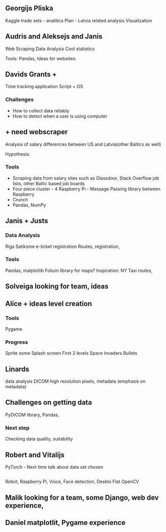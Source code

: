 ## Georgijs Pliska 

Kaggle trade sets - analitics
Plan - Latvia related analysis
Visualization

## Audris and Aleksejs and Janis
Web Scraping
Data Analysis
Cool statistics

Tools: Pandas, 
Ideas for websites:

## Davids Grants + 

Time tracking application
Script +
OS

### Challenges
* How to collect data reliably
* How to detect when a user is using computer

##  + need webscraper
Analysis of salary differences between US and Latvia(other Baltics as well)

Hypothesis: 

### Tools
* Scraping data from salary sites such as Glassdoor, Stack Overflow job lists, other Baltic based job boards
* Four piece cluster - 4 Raspberry Pi - Message Passing library between Raspberry
* Crunch
* Pandas, NumPy

## Janis + Justs

### Data Analysis
Riga Satiksme e-ticket registration
Routes, registration,

### Tools
Pandas, matplotlib
Folium library for maps?
Inspiration: NY Taxi routes, 

## Solveiga looking for team, ideas

## Alice + ideas level creation

### Tools
Pygame

### Progress
Sprite some 
Splash screen
First 2 levels
Space Invaders
Bullets

## Linards
data analysis
DICOM
high resolution pixels, metadata (emphasis on metadata)

## Challenges on getting data

PyDICOM library, Pandas,

### Next step
Checking data quality, suitability

## Robert and Vitalijs
PyTorch - 
Next time talk about data set chosen

## 
Robot, Raspberry Pi, Voice, Face detection,
Deskto
Flat
OpenCV 

## Malik looking for a team, some Django, web dev experience,

## Daniel matplotlit, Pygame experience





